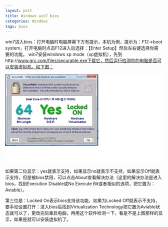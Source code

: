 ```yaml
---
layout: post
title: Windows win7 bios
categories: Windows
tags: bios
---
```


win7进入bios：打开电脑时电脑屏幕下方有提示，本机为例，提示为：F12->boot system，打开电脑时点击F12进入后选择：【Enter Setup】然后左右键选择你需要的功能。
win7安装windows xp mode（xp虚拟机），先到http://www.grc.com/files/securable.exe下载它，然后运行检测你的电脑是否可以安装虚拟机。如下图：

<img src="/media/img/win7-bios.jpg">

如果第二位显示：yes就表示支持，如果显示no就表示不支持，如果显示Off就表示支持，但是被bios禁用，可以点击About查看解决办法（这里的解决办法是进入bios，找到Execution Disable或No Execute Bit或者相似的选项，把它置为：Aviable）。

第三位是：Locked On表示bios支持该功能，如果为Locked Off就表示不支持，要手动设置打开：进入bios后找到Virtualization Technology把它置为Aviable状态就可以了，更改完后重启电脑，再用这个软件检测一下，看是不是上图那样的显示，如果是就可以安装虚拟机了。